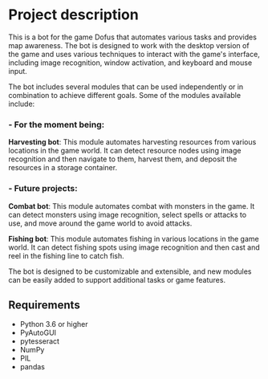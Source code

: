 # Project description

This is a bot for the game Dofus that automates various tasks and provides map awareness. The bot is designed to work with the desktop version of the game and uses various techniques to interact with the game's interface, including image recognition, window activation, and keyboard and mouse input.
  
The bot includes several modules that can be used independently or in combination to achieve different goals. Some of the modules available include:  

### -  For the moment being:

**Harvesting bot**: This module automates harvesting resources from various locations in the game world. It can detect resource nodes using image recognition and then navigate to them, harvest them, and deposit the resources in a storage container.

### - Future projects: 

**Combat bot**: This module automates combat with monsters in the game. It can detect monsters using image recognition, select spells or attacks to use, and move around the game world to avoid attacks.

**Fishing bot**: This module automates fishing in various locations in the game world. It can detect fishing spots using image recognition and then cast and reel in the fishing line to catch fish.

The bot is designed to be customizable and extensible, and new modules can be easily added to support additional tasks or game features.

## Requirements
- Python 3.6 or higher  
- PyAutoGUI  
- pytesseract  
- NumPy  
- PIL  
- pandas  

